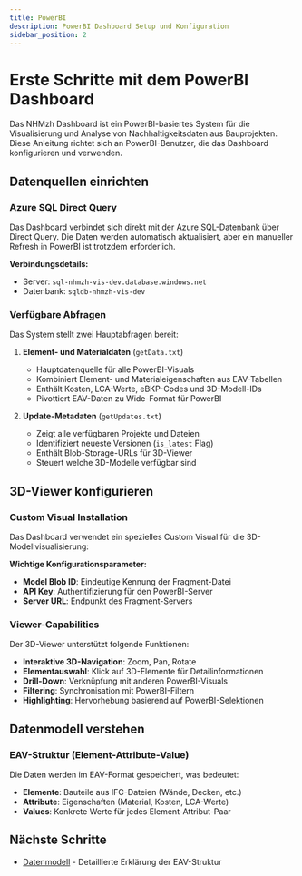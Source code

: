 ```yaml
---
title: PowerBI
description: PowerBI Dashboard Setup und Konfiguration
sidebar_position: 2
---
```


# Erste Schritte mit dem PowerBI Dashboard

Das NHMzh Dashboard ist ein PowerBI-basiertes System für die Visualisierung und Analyse von Nachhaltigkeitsdaten aus Bauprojekten. Diese Anleitung richtet sich an PowerBI-Benutzer, die das Dashboard konfigurieren und verwenden.

## Datenquellen einrichten

### Azure SQL Direct Query

Das Dashboard verbindet sich direkt mit der Azure SQL-Datenbank über Direct Query. Die Daten werden automatisch aktualisiert, aber ein manueller Refresh in PowerBI ist trotzdem erforderlich.

**Verbindungsdetails:**

- Server: `sql-nhmzh-vis-dev.database.windows.net`
- Datenbank: `sqldb-nhmzh-vis-dev`

### Verfügbare Abfragen

Das System stellt zwei Hauptabfragen bereit:

1. **Element- und Materialdaten** (`getData.txt`)

   - Hauptdatenquelle für alle PowerBI-Visuals
   - Kombiniert Element- und Materialeigenschaften aus EAV-Tabellen
   - Enthält Kosten, LCA-Werte, eBKP-Codes und 3D-Modell-IDs
   - Pivottiert EAV-Daten zu Wide-Format für PowerBI

2. **Update-Metadaten** (`getUpdates.txt`)

   - Zeigt alle verfügbaren Projekte und Dateien
   - Identifiziert neueste Versionen (`is_latest` Flag)
   - Enthält Blob-Storage-URLs für 3D-Viewer
   - Steuert welche 3D-Modelle verfügbar sind

## 3D-Viewer konfigurieren

### Custom Visual Installation

Das Dashboard verwendet ein spezielles Custom Visual für die 3D-Modellvisualisierung:

**Wichtige Konfigurationsparameter:**

- **Model Blob ID**: Eindeutige Kennung der Fragment-Datei
- **API Key**: Authentifizierung für den PowerBI-Server
- **Server URL**: Endpunkt des Fragment-Servers

### Viewer-Capabilities

Der 3D-Viewer unterstützt folgende Funktionen:

- **Interaktive 3D-Navigation**: Zoom, Pan, Rotate
- **Elementauswahl**: Klick auf 3D-Elemente für Detailinformationen
- **Drill-Down**: Verknüpfung mit anderen PowerBI-Visuals
- **Filtering**: Synchronisation mit PowerBI-Filtern
- **Highlighting**: Hervorhebung basierend auf PowerBI-Selektionen

## Datenmodell verstehen

### EAV-Struktur (Element-Attribute-Value)

Die Daten werden im EAV-Format gespeichert, was bedeutet:

- **Elemente**: Bauteile aus IFC-Dateien (Wände, Decken, etc.)
- **Attribute**: Eigenschaften (Material, Kosten, LCA-Werte)
- **Values**: Konkrete Werte für jedes Element-Attribut-Paar

## Nächste Schritte

- [Datenmodell](./data-model.md) - Detaillierte Erklärung der EAV-Struktur
